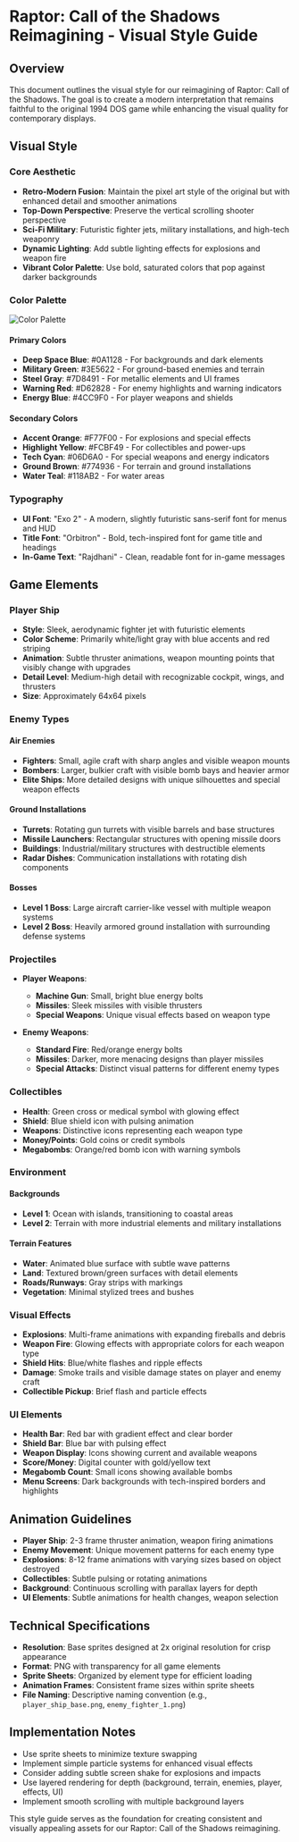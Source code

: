 # Raptor: Call of the Shadows Reimagining - Visual Style Guide

## Overview

This document outlines the visual style for our reimagining of Raptor: Call of the Shadows. The goal is to create a modern interpretation that remains faithful to the original 1994 DOS game while enhancing the visual quality for contemporary displays.

## Visual Style

### Core Aesthetic

- **Retro-Modern Fusion**: Maintain the pixel art style of the original but with enhanced detail and smoother animations
- **Top-Down Perspective**: Preserve the vertical scrolling shooter perspective
- **Sci-Fi Military**: Futuristic fighter jets, military installations, and high-tech weaponry
- **Dynamic Lighting**: Add subtle lighting effects for explosions and weapon fire
- **Vibrant Color Palette**: Use bold, saturated colors that pop against darker backgrounds

### Color Palette

![Color Palette](https://example.com/color-palette.png)

#### Primary Colors
- **Deep Space Blue**: #0A1128 - For backgrounds and dark elements
- **Military Green**: #3E5622 - For ground-based enemies and terrain
- **Steel Gray**: #7D8491 - For metallic elements and UI frames
- **Warning Red**: #D62828 - For enemy highlights and warning indicators
- **Energy Blue**: #4CC9F0 - For player weapons and shields

#### Secondary Colors
- **Accent Orange**: #F77F00 - For explosions and special effects
- **Highlight Yellow**: #FCBF49 - For collectibles and power-ups
- **Tech Cyan**: #06D6A0 - For special weapons and energy indicators
- **Ground Brown**: #774936 - For terrain and ground installations
- **Water Teal**: #118AB2 - For water areas

### Typography

- **UI Font**: "Exo 2" - A modern, slightly futuristic sans-serif font for menus and HUD
- **Title Font**: "Orbitron" - Bold, tech-inspired font for game title and headings
- **In-Game Text**: "Rajdhani" - Clean, readable font for in-game messages

## Game Elements

### Player Ship

- **Style**: Sleek, aerodynamic fighter jet with futuristic elements
- **Color Scheme**: Primarily white/light gray with blue accents and red striping
- **Animation**: Subtle thruster animations, weapon mounting points that visibly change with upgrades
- **Detail Level**: Medium-high detail with recognizable cockpit, wings, and thrusters
- **Size**: Approximately 64x64 pixels

### Enemy Types

#### Air Enemies
- **Fighters**: Small, agile craft with sharp angles and visible weapon mounts
- **Bombers**: Larger, bulkier craft with visible bomb bays and heavier armor
- **Elite Ships**: More detailed designs with unique silhouettes and special weapon effects

#### Ground Installations
- **Turrets**: Rotating gun turrets with visible barrels and base structures
- **Missile Launchers**: Rectangular structures with opening missile doors
- **Buildings**: Industrial/military structures with destructible elements
- **Radar Dishes**: Communication installations with rotating dish components

#### Bosses
- **Level 1 Boss**: Large aircraft carrier-like vessel with multiple weapon systems
- **Level 2 Boss**: Heavily armored ground installation with surrounding defense systems

### Projectiles

- **Player Weapons**:
  - **Machine Gun**: Small, bright blue energy bolts
  - **Missiles**: Sleek missiles with visible thrusters
  - **Special Weapons**: Unique visual effects based on weapon type

- **Enemy Weapons**:
  - **Standard Fire**: Red/orange energy bolts
  - **Missiles**: Darker, more menacing designs than player missiles
  - **Special Attacks**: Distinct visual patterns for different enemy types

### Collectibles

- **Health**: Green cross or medical symbol with glowing effect
- **Shield**: Blue shield icon with pulsing animation
- **Weapons**: Distinctive icons representing each weapon type
- **Money/Points**: Gold coins or credit symbols
- **Megabombs**: Orange/red bomb icon with warning symbols

### Environment

#### Backgrounds
- **Level 1**: Ocean with islands, transitioning to coastal areas
- **Level 2**: Terrain with more industrial elements and military installations

#### Terrain Features
- **Water**: Animated blue surface with subtle wave patterns
- **Land**: Textured brown/green surfaces with detail elements
- **Roads/Runways**: Gray strips with markings
- **Vegetation**: Minimal stylized trees and bushes

### Visual Effects

- **Explosions**: Multi-frame animations with expanding fireballs and debris
- **Weapon Fire**: Glowing effects with appropriate colors for each weapon type
- **Shield Hits**: Blue/white flashes and ripple effects
- **Damage**: Smoke trails and visible damage states on player and enemy craft
- **Collectible Pickup**: Brief flash and particle effects

### UI Elements

- **Health Bar**: Red bar with gradient effect and clear border
- **Shield Bar**: Blue bar with pulsing effect
- **Weapon Display**: Icons showing current and available weapons
- **Score/Money**: Digital counter with gold/yellow text
- **Megabomb Count**: Small icons showing available bombs
- **Menu Screens**: Dark backgrounds with tech-inspired borders and highlights

## Animation Guidelines

- **Player Ship**: 2-3 frame thruster animation, weapon firing animations
- **Enemy Movement**: Unique movement patterns for each enemy type
- **Explosions**: 8-12 frame animations with varying sizes based on object destroyed
- **Collectibles**: Subtle pulsing or rotating animations
- **Background**: Continuous scrolling with parallax layers for depth
- **UI Elements**: Subtle animations for health changes, weapon selection

## Technical Specifications

- **Resolution**: Base sprites designed at 2x original resolution for crisp appearance
- **Format**: PNG with transparency for all game elements
- **Sprite Sheets**: Organized by element type for efficient loading
- **Animation Frames**: Consistent frame sizes within sprite sheets
- **File Naming**: Descriptive naming convention (e.g., `player_ship_base.png`, `enemy_fighter_1.png`)

## Implementation Notes

- Use sprite sheets to minimize texture swapping
- Implement simple particle systems for enhanced visual effects
- Consider adding subtle screen shake for explosions and impacts
- Use layered rendering for depth (background, terrain, enemies, player, effects, UI)
- Implement smooth scrolling with multiple background layers

This style guide serves as the foundation for creating consistent and visually appealing assets for our Raptor: Call of the Shadows reimagining.

